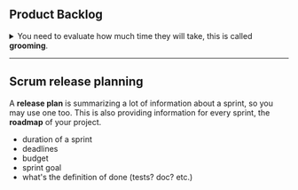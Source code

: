 ## Product Backlog

<details class="details-e">
<summary>You need to evaluate how much time they will take, this is called <b>grooming</b>.</summary>

You may ask everyone to write on a paper **how much complicated** they think a task is. This is easier than giving a duration, as they are comparing tasks. The average/median value may be used as an answer.

If you got outliers (`valeurs abérantes`) such as (almost) everyone gave "10", one gave "5", and one gave "20", then it would be a good idea to ask them **why** they gave this value (maybe they got trough of someone other didn't).

Usually, the list of values is fixed, and it looks like this: `0, 1/2, 1, 2, 3, 5, 8, 13, 20, 40, 100, ?, inf.`. You may also use the previous sprint as a reference.

> You should use this to calculate the **velocity**
> 
> * to know how much your team can do (=sum of the complexity of each task)
> * to know how much a person can do (=sum of the complexity of someone's tasks)
</details>

<hr class="sl">

## Scrum release planning

A **release plan** is summarizing a lot of information about a sprint, so you may use one too. This is also providing information for every sprint, the **roadmap** of your project.

* duration of a sprint
* deadlines
* budget
* sprint goal
* what's the definition of done (tests? doc? etc.)
